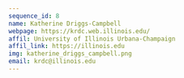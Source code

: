 ```yaml
---
sequence_id: 8
name: Katherine Driggs-Campbell
webpage: https://krdc.web.illinois.edu/
affil: University of Illinois Urbana-Champaign
affil_link: https://illinois.edu
img: katherine_driggs_campbell.png
email: krdc@illinois.edu
---
```

